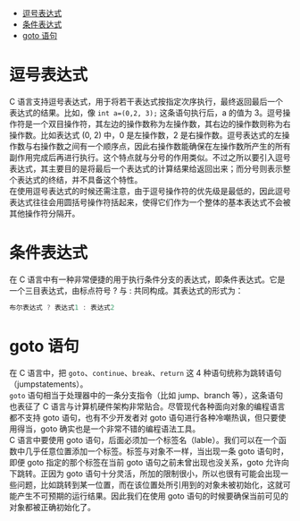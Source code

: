 <!-- TOC -->

- [逗号表达式](#逗号表达式)
- [条件表达式](#条件表达式)
- [goto 语句](#goto-语句)

<!-- /TOC -->

# 逗号表达式

C 语言支持逗号表达式，用于将若干表达式按指定次序执行，最终返回最后一个表达式的结果。比如，像 `int a=(0,2, 3);` 这条语句执行后，a 的值为 3。逗号操作符是一个双目操作符，其左边的操作数称为左操作数，其右边的操作数则称为右操作数。比如表达式 (0, 2) 中，0 是左操作数，2 是右操作数。逗号表达式的左操作数与右操作数之间有一个顺序点，因此右操作数能确保在左操作数所产生的所有副作用完成后再进行执行。这个特点就与分号的作用类似。不过之所以要引入逗号表达式，其主要目的是将最后一个表达式的计算结果给返回出来；而分号则表示整个表达式的终结，并不具备这个特性。<br>
在使用逗号表达式的时候还需注意，由于逗号操作符的优先级是最低的，因此逗号表达式往往会用圆括号操作符括起来，使得它们作为一个整体的基本表达式不会被其他操作符分隔开。<br>

# 条件表达式

在 C 语言中有一种非常便捷的用于执行条件分支的表达式，即条件表达式。它是一个三目表达式，由标点符号 ? 与 : 共同构成。其表达式的形式为：

```c
布尔表达式 ? 表达式1 : 表达式2
```

# goto 语句

在 C 语言中，把 `goto`、`continue`、`break`、`return` 这 4 种语句统称为跳转语句（jumpstatements）。<br>
`goto` 语句相当于处理器中的一条分支指令（比如 jump、branch 等），这条语句也表征了 C 语言与计算机硬件架构非常贴合。尽管现代各种面向对象的编程语言都不支持 goto 语句，也有不少开发者对 goto 语句进行各种冷嘲热讽，但只要使用得当，goto 确实也是一个非常不错的编程语法工具。<br>
C 语言中要使用 goto 语句，后面必须加一个标签名（lable）。我们可以在一个函数中几乎任意位置添加一个标签。标签与对象不一样，当出现一条 goto 语句时，即便 goto 指定的那个标签在当前 goto 语句之前未曾出现也没关系，goto 允许向下跳转。正因为 goto 语句十分灵活，所加的限制很小，所以也很有可能会出现一些问题，比如跳转到某一位置，而在该位置处所引用到的对象未被初始化，这就可能产生不可预期的运行结果。因此我们在使用 goto 语句的时候要确保当前可见的对象都被正确初始化了。
